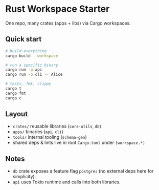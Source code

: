 # Rust Workspace Starter

One repo, many crates (apps + libs) via Cargo workspaces.

## Quick start
```bash
# build everything
cargo build --workspace

# run a specific binary
cargo run -p api
cargo run -p cli -- Alice

# tests, fmt, clippy
cargo t
cargo fmt
cargo c
```

## Layout
- `crates/` reusable libraries (`core-utils`, `db`)
- `apps/` binaries (`api`, `cli`)
- `tools/` internal tooling (`schema-gen`)
- shared deps & lints live in root `Cargo.toml` under `[workspace.*]`

## Notes
- `db` crate exposes a feature flag `postgres` (no external deps here for simplicity).
- `api` uses Tokio runtime and calls into both libraries.